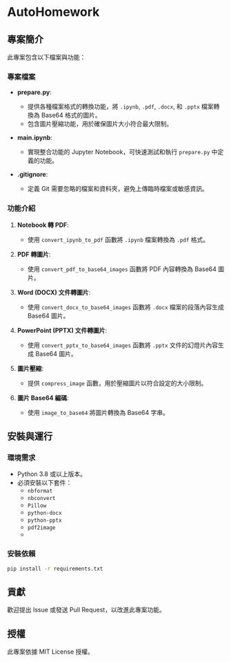 # AutoHomework
## 專案簡介
此專案包含以下檔案與功能：

### 專案檔案
- **prepare.py**: 
  - 提供各種檔案格式的轉換功能，將 `.ipynb`, `.pdf`, `.docx`, 和 `.pptx` 檔案轉換為 Base64 格式的圖片。
  - 包含圖片壓縮功能，用於確保圖片大小符合最大限制。

- **main.ipynb**: 
  - 實現整合功能的 Jupyter Notebook，可快速測試和執行 `prepare.py` 中定義的功能。

- **.gitignore**: 
  - 定義 Git 需要忽略的檔案和資料夾，避免上傳臨時檔案或敏感資訊。

### 功能介紹
1. **Notebook 轉 PDF**:
   - 使用 `convert_ipynb_to_pdf` 函數將 `.ipynb` 檔案轉換為 `.pdf` 格式。

2. **PDF 轉圖片**:
   - 使用 `convert_pdf_to_base64_images` 函數將 PDF 內容轉換為 Base64 圖片。

3. **Word (DOCX) 文件轉圖片**:
   - 使用 `convert_docx_to_base64_images` 函數將 `.docx` 檔案的段落內容生成 Base64 圖片。

4. **PowerPoint (PPTX) 文件轉圖片**:
   - 使用 `convert_pptx_to_base64_images` 函數將 `.pptx` 文件的幻燈片內容生成 Base64 圖片。

5. **圖片壓縮**:
   - 提供 `compress_image` 函數，用於壓縮圖片以符合設定的大小限制。

6. **圖片 Base64 編碼**:
   - 使用 `image_to_base64` 將圖片轉換為 Base64 字串。

## 安裝與運行

### 環境需求
- Python 3.8 或以上版本。
- 必須安裝以下套件：
  - `nbformat`
  - `nbconvert`
  - `Pillow`
  - `python-docx`
  - `python-pptx`
  - `pdf2image`
  - 
### 安裝依賴
```bash
pip install -r requirements.txt
```


## 貢獻
歡迎提出 Issue 或發送 Pull Request，以改進此專案功能。

## 授權
此專案依據 MIT License 授權。

